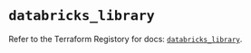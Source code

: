 # `databricks_library`

Refer to the Terraform Registory for docs: [`databricks_library`](https://registry.terraform.io/providers/databricks/databricks/1.15.0/docs/resources/library).
